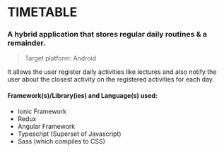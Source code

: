# TIMETABLE
### A hybrid application that stores regular daily routines & a remainder.
> Target platform: Android

It allows the user register daily activities like lectures and also notify the user about the closest activity on the registered activities for each day.

#### Framework(s)/Library(ies) and Language(s) used:
* Ionic Framework
* Redux
* Angular Framework
* Typescript (Superset of Javascript)
* Sass (which compiles to CSS)
